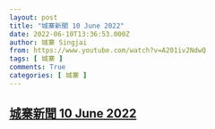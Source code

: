 ```yaml
---
layout: post
title: "城寨新聞 10 June 2022"
date: 2022-06-10T13:36:53.000Z
author: 城寨 Singjai
from: https://www.youtube.com/watch?v=A201iv2NdwQ
tags: [ 城寨 ]
comments: True
categories: [ 城寨 ]
---
```

<!--1654868213000-->
[城寨新聞 10 June 2022](https://www.youtube.com/watch?v=A201iv2NdwQ)
------

<div>

</div>
